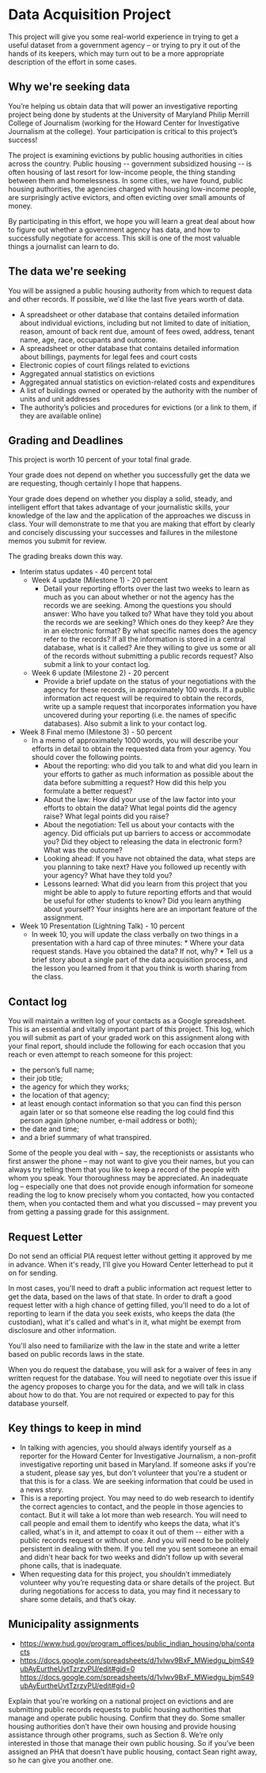# Data Acquisition Project

This project will give you some real-world experience in trying to get a useful dataset from a government agency – or trying to pry it out of the hands of its keepers, which may turn out to be a more appropriate description of the effort in some cases.

## Why we're seeking data

You’re helping us obtain data that will power an investigative reporting project being done by students at the University of Maryland Philip Merrill College of Journalism (working for the Howard Center for Investigative Journalism at the college).  Your participation is critical to this project’s success!  

The project is examining evictions by public housing authorities in cities across the country.  Public housing -- government subsidized housing -- is often housing of last resort for low-income people, the thing standing between them and homelessness.  In some cities, we have found, public housing authorities, the agencies charged with housing low-income people, are surprisingly active evictors, and often evicting over small amounts of money.     

By participating in this effort, we hope you will learn a great deal about how to figure out whether a government agency has data, and how to successfully negotiate for access.  This skill is one of the most valuable things a journalist can learn to do.

## The data we're seeking

You will be assigned a public housing authority from which to request data and other records.  If possible, we'd like the last five years worth of data.     

* A spreadsheet or other database that contains detailed information about individual evictions, including but not limited to date of initiation, reason, amount of back rent due, amount of fees owed, address, tenant name, age, race, occupants and outcome.
* A spreadsheet or other database that contains detailed information about billings, payments for legal fees and court costs
* Electronic copies of court filings related to evictions
* Aggregated annual statistics on evictions
* Aggregated annual statistics on eviction-related costs and expenditures
* A list of buildings owned or operated by the authority with the number of units and unit addresses
* The authority’s policies and procedures for evictions (or a link to them, if they are available online)

## Grading and Deadlines

This project is worth 10 percent of your total final grade.

Your grade does not depend on whether you successfully get the data we are requesting, though certainly I hope that happens.  

Your grade does depend on whether you display a solid, steady, and intelligent effort that takes advantage of your journalistic skills, your knowledge of the law and the application of the approaches we discuss in class.  Your will demonstrate to me that you are making that effort by clearly and concisely discussing your successes and failures in the milestone memos you submit for review.

The grading breaks down this way.

* Interim status updates - 40 percent total
  * Week 4 update (Milestone 1) - 20 percent
    * Detail your reporting efforts over the last two weeks to learn as much as you can about whether or not the agency has the records we are seeking.  Among the questions you should answer: Who have you talked to?  What have they told you about the records we are seeking? Which ones do they keep?  Are they in an electronic format? By what specific names does the agency refer to the records?  If all the information is stored in a central database, what is it called?  Are they willing to give us some or all of the records without submitting a public records request? Also submit a link to your contact log.
  * Week 6 update (Milestone 2) - 20 percent
    * Provide a brief update on the status of your negotiations with the agency for these records, in approximately 100 words. If a public information act request will be required to obtain the records, write up a sample request that incorporates information you have uncovered during your reporting (i.e. the names of specific databases). Also submit a link to your contact log.  
* Week 8 Final memo (Milestone 3) - 50 percent
    * In a memo of approximately 1000 words, you will describe your efforts in detail to obtain the requested data from your agency. You should cover the following points.
      * About the reporting: who did you talk to and what did you learn in your efforts to gather as much information as possible about the data before submitting a request? How did this help you formulate a better request?
      * About the law: How did your use of the law factor into your efforts to obtain the data?  What legal points did the agency raise?  What legal points did you raise?
      * About the negotiation: Tell us about your contacts with the agency. Did officials put up barriers to access or accommodate you? Did they object to releasing the data in electronic form? What was the outcome?
      * Looking ahead: If you have not obtained the data, what steps are you planning to take next?  Have you followed up recently with your agency? What have they told you?
      * Lessons learned: What did you learn from this project that you might be able to apply to future reporting efforts and that would be useful for other students to know?  Did you learn anything about yourself? Your insights here are an important feature of the assignment.
* Week 10 Presentation (Lightning Talk) - 10 percent
     * In week 10, you will update the class verbally on two things in a presentation with a hard cap of three minutes:
      * Where your data request stands.  Have you obtained the data? If not, why?
      * Tell us a brief story about a single part of the data acquisition process, and the lesson you learned from it that you think is worth sharing from the class.  


## Contact log

You will maintain a written log of your contacts as a Google spreadsheet.  This is an essential and vitally important part of this project. This log, which you will submit as part of your graded work on this assignment along with your final report, should include the following for each occasion that you reach or even attempt to reach someone for this project:  

* the person’s full name;
* their job title;
* the agency for which they works;
* the location of that agency;
* at least enough contact information so that you can find this person again later or so that someone else reading the log could find this person again (phone number, e-mail address or both);
* the date and time;
* and a brief summary of what transpired.  

Some of the people you deal with – say, the receptionists or assistants who first answer the phone – may not want to give you their names, but you can always try telling them that you like to keep a record of the people with whom you speak. Your thoroughness may be appreciated.  An inadequate log – especially one that does not provide enough information for someone reading the log to know precisely whom you contacted, how you contacted them, when you contacted them and what you discussed – may prevent you from getting a passing grade for this assignment.

## Request Letter

Do not send an official PIA request letter without getting it approved by me in advance.  When it's ready, I'll give you Howard Center letterhead to put it on for sending.

In most cases, you'll need to draft a public information act request letter to get the data, based on the laws of that state.  In order to draft a good request letter with a high chance of getting filled, you'll need to do a lot of reporting to learn if the data you seek exists, who keeps the data (the custodian), what it's called and what's in it, what might be exempt from disclosure and other information.  

You'll also need to familiarize with the law in the state and write a letter based on public records laws in the state.

When you do request the database, you will ask for a waiver of fees in any written request for the database. You will need to negotiate over this issue if the agency proposes to charge you for the data, and we will talk in class about how to do that. You are not required or expected to pay for this database yourself.

## Key things to keep in mind

* In talking with agencies, you should always identify yourself as a reporter for the Howard Center for Investigative Journalism, a non-profit investigative reporting unit based in Maryland.  If someone asks if you're a student, please say yes, but don't volunteer that you're a student or that this is for a class.  We are seeking information that could be used in a news story.
* This is a reporting project. You may need to do web research to identify the correct agencies to contact, and the people in those agencies to contact. But it will take a lot more than web research.  You will need to call people and email them to identify who keeps the data, what it's called, what's in it, and attempt to coax it out of them -- either with a public records request or without one. And you will need to be politely persistent in dealing with them.  If you tell me you sent someone an email and didn't hear back for two weeks and didn't follow up with several phone calls, that is inadequate.  
* When requesting data for this project, you shouldn’t immediately volunteer why you’re requesting data or share details of the project.  But during negotiations for access to data, you may find it necessary to share some details, and that’s okay.  


## Municipality assignments

* https://www.hud.gov/program_offices/public_indian_housing/pha/contacts
* https://docs.google.com/spreadsheets/d/1vlwv9BxF_MWiedgu_bjmS49ubAyEurtheUvtTzrzyPU/edit#gid=0
https://docs.google.com/spreadsheets/d/1vlwv9BxF_MWiedgu_bjmS49ubAyEurtheUvtTzrzyPU/edit#gid=0

Explain that you're working on a national project on evictions and are submitting public records requests to public housing authorities that manage and operate public housing. Confirm that they do. Some smaller housing authorities don’t have their own housing and provide housing assistance through other programs, such as Section 8. We’re only interested in those that manage their own public housing. So if you’ve been assigned an PHA that doesn’t have public housing, contact Sean right away, so he can give you another one.
